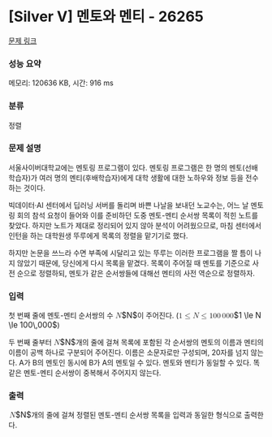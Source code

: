 # [Silver V] 멘토와 멘티 - 26265 

[문제 링크](https://www.acmicpc.net/problem/26265) 

### 성능 요약

메모리: 120636 KB, 시간: 916 ms

### 분류

정렬

### 문제 설명

<p>서울사이버대학교에는 멘토링 프로그램이 있다. 멘토링 프로그램은 한 명의 멘토(선배학습자)가 여러 명의 멘티(후배학습자)에게 대학 생활에 대한 노하우와 정보 등을 전수하는 것이다.</p>

<p>빅데이터·AI 센터에서 딥러닝 서버를 돌리며 바쁜 나날을 보내던 노교수는, 어느 날 멘토링 회의 참석 요청이 들어와 이를 준비하던 도중 멘토-멘티 순서쌍 목록이 적힌 노트를 찾았다. 하지만 노트가 제대로 정리되어 있지 않아 분석이 어려웠으므로, 마침 센터에서 인턴을 하는 대학원생 뚜루에게 목록의 정렬을 맡기기로 했다.</p>

<p>하지만 논문을 쓰느라 수면 부족에 시달리고 있는 뚜루는 이러한 프로그램을 짤 틈이 나지 않았기 때문에, 당신에게 다시 목록을 맡겼다. 목록이 주어질 때 멘토를 기준으로 사전 순으로 정렬하되, 멘토가 같은 순서쌍들에 대해선 멘티의 사전 역순으로 정렬하자.</p>

### 입력 

 <p>첫 번째 줄에 멘토-멘티 순서쌍의 수 <mjx-container class="MathJax" jax="CHTML" style="font-size: 109%; position: relative;"><mjx-math class="MJX-TEX" aria-hidden="true"><mjx-mi class="mjx-i"><mjx-c class="mjx-c1D441 TEX-I"></mjx-c></mjx-mi></mjx-math><mjx-assistive-mml unselectable="on" display="inline"><math xmlns="http://www.w3.org/1998/Math/MathML"><mi>N</mi></math></mjx-assistive-mml><span aria-hidden="true" class="no-mathjax mjx-copytext">$N$</span></mjx-container>이 주어진다. (<mjx-container class="MathJax" jax="CHTML" style="font-size: 109%; position: relative;"><mjx-math class="MJX-TEX" aria-hidden="true"><mjx-mn class="mjx-n"><mjx-c class="mjx-c31"></mjx-c></mjx-mn><mjx-mo class="mjx-n" space="4"><mjx-c class="mjx-c2264"></mjx-c></mjx-mo><mjx-mi class="mjx-i" space="4"><mjx-c class="mjx-c1D441 TEX-I"></mjx-c></mjx-mi><mjx-mo class="mjx-n" space="4"><mjx-c class="mjx-c2264"></mjx-c></mjx-mo><mjx-mn class="mjx-n" space="4"><mjx-c class="mjx-c31"></mjx-c><mjx-c class="mjx-c30"></mjx-c><mjx-c class="mjx-c30"></mjx-c></mjx-mn><mjx-mstyle><mjx-mspace style="width: 0.167em;"></mjx-mspace></mjx-mstyle><mjx-mn class="mjx-n"><mjx-c class="mjx-c30"></mjx-c><mjx-c class="mjx-c30"></mjx-c><mjx-c class="mjx-c30"></mjx-c></mjx-mn></mjx-math><mjx-assistive-mml unselectable="on" display="inline"><math xmlns="http://www.w3.org/1998/Math/MathML"><mn>1</mn><mo>≤</mo><mi>N</mi><mo>≤</mo><mn>100</mn><mstyle scriptlevel="0"><mspace width="0.167em"></mspace></mstyle><mn>000</mn></math></mjx-assistive-mml><span aria-hidden="true" class="no-mathjax mjx-copytext">$1 \le N \le 100\,000$</span></mjx-container>)</p>

<p>두 번째 줄부터 <mjx-container class="MathJax" jax="CHTML" style="font-size: 109%; position: relative;"><mjx-math class="MJX-TEX" aria-hidden="true"><mjx-mi class="mjx-i"><mjx-c class="mjx-c1D441 TEX-I"></mjx-c></mjx-mi></mjx-math><mjx-assistive-mml unselectable="on" display="inline"><math xmlns="http://www.w3.org/1998/Math/MathML"><mi>N</mi></math></mjx-assistive-mml><span aria-hidden="true" class="no-mathjax mjx-copytext">$N$</span></mjx-container>개의 줄에 걸쳐 목록에 포함된 각 순서쌍의 멘토의 이름과 멘티의 이름이 공백 하나로 구분되어 주어진다. 이름은 소문자로만 구성되며, 20자를 넘지 않는다. A가 B의 멘토인 동시에 B가 A의 멘토일 수 있다. 멘토와 멘티가 동일할 수 있다. 똑같은 멘토-멘티 순서쌍이 중복해서 주어지지 않는다.</p>

### 출력 

 <p><mjx-container class="MathJax" jax="CHTML" style="font-size: 109%; position: relative;"> <mjx-math class="MJX-TEX" aria-hidden="true"><mjx-mi class="mjx-i"><mjx-c class="mjx-c1D441 TEX-I"></mjx-c></mjx-mi></mjx-math><mjx-assistive-mml unselectable="on" display="inline"><math xmlns="http://www.w3.org/1998/Math/MathML"><mi>N</mi></math></mjx-assistive-mml><span aria-hidden="true" class="no-mathjax mjx-copytext">$N$</span></mjx-container>개의 줄에 걸쳐 정렬된 멘토-멘티 순서쌍 목록을 입력과 동일한 형식으로 출력한다.</p>

